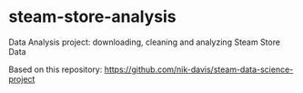 # steam-store-analysis
Data Analysis project: downloading, cleaning and analyzing Steam Store Data

Based on this repository: https://github.com/nik-davis/steam-data-science-project
